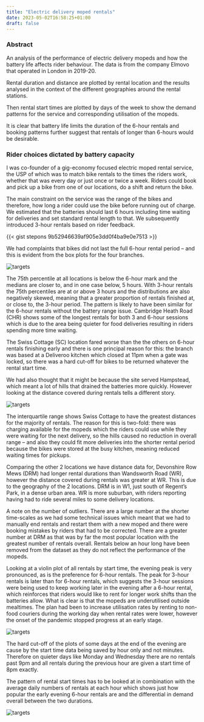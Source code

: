 ```yaml
---
title: "Electric delivery moped rentals"
date: 2023-05-02T16:58:25+01:00
draft: false
---
```


### Abstract

An analysis of the performance of electric delivery mopeds and how the battery life affects rider behaviour. The data is from the company Elmovo that operated in London in 2019-20.

Rental duration and distance are plotted by rental location and the results analysed in the context of the different geographies around the rental stations. 

Then rental start times are plotted by days of the week to show the demand patterns for the service and corresponding utilisation of the mopeds.

It is clear that battery life limits the duration of the 6-hour rentals and booking patterns further suggest that rentals of longer than 6-hours would be desirable.

### Rider choices dictated by battery capacity

I was co-founder of a gig-economy focused electric moped rental service, the USP of which was to match bike rentals to the times the riders work, whether that was every day or just once or twice a week. Riders could book and pick up a bike from one of our locations, do a shift and return the bike.

The main constraint on the service was the range of the bikes and therefore, how long a rider could use the bike before running out of charge. We estimated that the batteries should last 6 hours including time waiting for deliveries and set standard rental length to that. We subsequently introduced 3-hour rentals based on rider feedback.

{{< gist stepons 9b52946639af905e3dd0f4ba9e0e7513 >}}

We had complaints that bikes did not last the full 6-hour rental period – and this is evident from the box plots for the four branches. 

![targets](/img/el_fig1.png)

The 75th percentile at all locations is below the 6-hour mark and the medians are closer to, and in one case below, 5 hours. With 3-hour rentals the 75th percentiles are at or above 3 hours and the distributions are also negatively skewed, meaning that a greater proportion of rentals finished at, or close to, the 3-hour period. The pattern is likely to have been similar for the 6-hour rentals without the battery range issue. Cambridge Heath Road (CHR) shows some of the longest rentals for both 3 and 6-hour sessions which is due to the area being quieter for food deliveries resulting in riders spending more time waiting.

The Swiss Cottage (SC) location fared worse than the the others on 6-hour rentals finishing early and there is one principal reason for this: the branch was based at a Deliveroo kitchen which closed at 11pm when a gate was locked, so there was a hard cut-off for bikes to be returned whatever the rental start time. 

We had also thought that it might be because the site served Hampstead, which meant a lot of hills that drained the batteries more quickly. However looking at the distance covered during rentals tells a different story.

![targets](/img/el_fig2.png)

The interquartile range shows Swiss Cottage to have the greatest distances for the majority of rentals. The reason for this is two-fold: there was charging available for the mopeds which the riders could use while they were waiting for the next delivery, so the hills caused no reduction in overall range – and also they could fit more deliveries into the shorter rental period because the bikes were stored at the busy kitchen, meaning reduced waiting times for pickups.

Comparing the other 2 locations we have distance data for, Devonshire Row Mews (DRM) had longer rental durations than Wandsworth Road (WR), however the distance covered during rentals was greater at WR. This is due to the geography of the 2 locations. DRM is in W1, just south of Regent’s Park, in a dense urban area. WR is more suburban, with riders reporting having had to ride several miles to some delivery locations.

A note on the number of outliers. There are a large number at the shorter time-scales as we had some technical issues which meant that we had to manually end rentals and restart them with a new moped and there were booking mistakes by riders that had to be corrected. There are a greater number at DRM as that was by far the most popular location with the greatest number of rentals overall. Rentals below an hour long have been removed from the dataset as they do not reflect the performance of the mopeds.

Looking at a violin plot of all rentals by start time, the evening peak is very pronounced, as is the preference for 6-hour rentals. The peak for 3-hour rentals is later than for 6-hour rentals, which suggests the 3-hour sessions were being used to keep working later in the evening after a 6-hour rental, which reinforces that riders would like to rent for longer work shifts than the batteries allow. What is clear is that the mopeds are underutilised outside mealtimes. The plan had been to increase utilisation rates by renting to non-food couriers during the working day when rental rates were lower, however the onset of the pandemic stopped progress at an early stage.

![targets](/img/el_fig3a_.png)

The hard cut-off of the plots of some days at the end of the evening are cause by the start time data being saved by hour only and not minutes. Therefore on quieter days like Monday and Wednesday there are no rentals past 9pm and all rentals during the previous hour are given a start time of 8pm exactly.

The pattern of rental start times has to be looked at in combination with the average daily numbers of rentals at each hour which shows just how popular the early evening 6-hour rentals are and the differential in demand overall between the two durations.

![targets](/img/el_fig3b_.png)